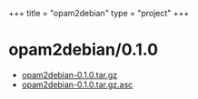 +++
title = "opam2debian"
type = "project"
+++

# opam2debian/0.1.0
* [opam2debian-0.1.0.tar.gz](/opam2debian/opam2debian/0.1.0/opam2debian-0.1.0.tar.gz)
* [opam2debian-0.1.0.tar.gz.asc](/opam2debian/opam2debian/0.1.0/opam2debian-0.1.0.tar.gz.asc)
